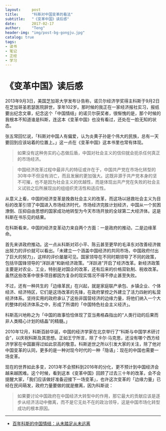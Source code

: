 ```yaml
---
layout:     post
title:      "科斯对中国变革的看法"
subtitle:   "《变革中国》读后感"
date:       2017-02-17
author:     "Teng"
header-img: "img/post-bg-gongju.jpg"
catalog: true
tags:
- 读书
- 笔记
- 正经
- 学习
---
```



# 《变革中国》读后感

2013年9月3日，美国芝加哥大学发布讣告称，诺贝尔经济学奖得主科斯于9月2日在芝加哥圣若瑟医院辞世，享年102岁。那时候的我正在一家经济报社实习，报纸要出纪念文章，纪念这个「中国情结」的诺贝尔获奖者，很惭愧的是，那个时候的我根本不知道谁是科斯，连这本《变革中国》也没有看过，还处在一脸无知的状态。

张五常回忆说，「科斯对中国人有偏爱，认为炎黄子孙是个伟大的民族，总有一天要回到应该站着的位置上。」这一点在《变革中国》这本书里也常有体现。

> 如果没有这种务实的心态做后盾，中国对社会主义的信仰就会扼杀任何真正的市场经济。

> 中国经济改革过程中最非凡的特征或许在于，中国共产党在市场化转型的30年中不但没有消亡，而且发展的更加强大。这既非源于共产党本身的坚不可摧，也不是因为社会主义的优越性，而是体现出共产党在失败的社会主义试验之后所展现出的组组织灵活性和适应性。

从意义上看，中国的经济变革是挽救社会主义的改革，而这场以拯救社会主义为目标的改革引领了中国进入市场经济时代，市场经济完胜计划经济，中国从一个贫困潦倒、压抑自由思想的国家成功地转型为今天市场开放的全球第二大经济体。这是科斯在书乐见的结果。

在科斯看来，中国的经济变革动力来自两个方面：一是政府的推动，二是边缘革命。

首先来讲政府推动。这一点从科斯对邓小平、陈云甚至更早的毛泽东对改善经济做出努力的评价就可以看出。「未建立一个涵盖中国经济的共同市场，中国政府付出了巨大的努力」，这样的评价屡屡可见。国家领导在不同时期领导了不同的政策，包括华国锋领导的“洋跃进”和新经济政策。“洋跃进”开启了经济改革。新经济政策主要是对农业、工业，特别是对国企的改革，还有后来的价格双轨制、税收改革。虽然这些改革中很多项目都因为复杂的现实情况不得不停止甚至失败。

不过，还有一种共生的「边缘革民」在兴起，就是家庭联产承包、乡镇企业、个体经济、经济特区，它们是这场改革的先锋，在政府掌控之外建立了活力四射的私营经济体系。坚持实用的政府承认了这些非国营经济的边缘力量，将他们纳入一个大的整体的经济体系之中，形成了所谓的「中国特色社会主义经济」。

科斯高兴地称之为「中国的故事恰恰体现了亚当弗格森指出的“人类行动的后果而非人类精心计划的结晶”的精髓。」

2010年12月，科斯百龄华诞，中国的经济学家在北京举行了“科斯与中国学术研讨会”，以庆祝科斯及其思想。正如王宁所言，除了卡尔·马克思，还没有哪个西方经济学家在中国赢得过如此崇高的敬意。科斯逝世之所以引发大家的关注，除了他对中国变革的认同，更多的是一种对现今时代的一种「隐语」：现在的中国也需要一场变革。

现在的世界如此多变，2013年不会预料到2016年的分化，更不预计到中国经济会越来越困难。这个时候，看到这本《变革中国》回顾了过去三十年的改革，会不会提醒大家，「我们应该做好准备迎接下一场变革」，也许这次变革的「边缘力量」已经在民间萌发，政府力量要做的就是撤离，因为科斯说：

> 如果要讨论中国政府在中国经济大转型中的作用，那它最大的贡献应该是逐步从经济活动中撤离，而不是它无处不在的政治领导，这是中国市场化转型成功的根本原因。

---

- [百年科斯的中国情结：从未踏足从未远离](http://finance.ifeng.com/a/20130904/10589001_0.shtml)